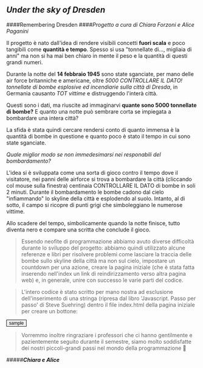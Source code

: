 ## **_Under the sky of Dresden_**

####Remembering Dresden
####*Progetto a cura di Chiara Forzoni e Alice Paganini*

Il progetto è nato dall'idea di rendere visibili  concetti **fuori scala** e poco tangibili come **quantità e tempo**.
Spesso si usa "tonnellate di..., migliaia di anni" ma non si ha mai ben chiaro in mente il peso e la quantità di questi grandi numeri.

Durante la notte del **14 febbraio 1945** sono state sganciate, per mano delle air force britanniche e americane, oltre *5000 CONTROLLARE IL DATO! tonnellate di bombe esplosive ed incendiarie sulla città di Dresda*, in Germania causanto *TOT vittime* e distruggendo l'interà città.

Questi sono i dati, ma riuscite ad immaginarvi **quante sono 5000 tonnellate di bombe?** E quanto una notte  può sembrare corta se impiegata a bombardare una intera città?

La sfida è stata quindi cercare rendersi conto di quanto immensa è la quantità di bombe in questione e quanto poco è stato il tempo in cui sono state sganciate.

_Quale miglior modo se non immedesimarsi nei responabili del bombardamento?_

L'idea si è sviluppata come una sorta di gioco contro il tempo dove il visitatore, nei panni delle airforce si trova a bombardare la città (cliccando col mouse sulla finestra) centinaia CONTROLLARE IL DATO di bombe in soli 2 minuti. Durante il bombardamento le bombe cadono dal cielo "infiammando" lo skyline della città e esplodendo al suolo. Intanto, al di sotto, il campo si ricopre di punti grigi che simboleggiano le numerose vittime.

Allo scadere del tempo, simbolicamente quando la notte finisce, tutto diventa nero e compare una scritta che conclude il gioco.

> Essendo neofite di programmazione abbiamo avuto diverse difficoltà durante lo sviluppo del progetto: abbiamo quindi utilizzato alcune referenze e libri per risolvere problemi come lasciare la traccia delle bombe sullo skyline della città ma non sul cielo, impostare un countdown per una azione, creare la pagina iniziale (che è stata fatta inserendo nell'index un link di reindirizzamento verso altra pagina web) e, in generale, unire con successo le varie parti del codice.

> L'intero codice è stato scritto per mano nostra ad esclusione dell'inserimento di una stringa (ripresa dal libro 'Javascript. Passo per passo' di Steve Suehring) dentro il file index.html della pagina iniziale per creare un bottone:

<script src="sketch.js" type="text/javascript"></script>
<input type="button" onclick="location.href='www.sample.com';" value="sample" style="font-size: 12px; border: 1pt ridge black" />

> Vorremmo inoltre ringraziare i professori che ci hanno gentilmente e pazientemente seguito durante il semestre, siamo molto soddisfatte dei nostri piccoli-grandi passi nel mondo della programmazione 🙂

#####**_Chiara e Alice_**
